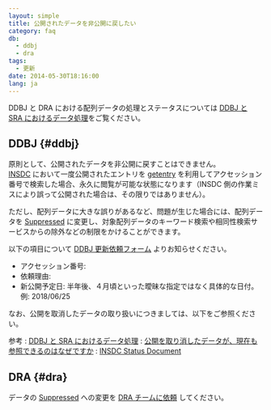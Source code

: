 ```yaml
---
layout: simple
title: 公開されたデータを非公開に戻したい
category: faq
db:
  - ddbj
  - dra
tags: 
  - 更新
date: 2014-05-30T18:16:00
lang: ja
---
```


DDBJ と DRA における配列データの処理とステータスについては [DDBJ と SRA におけるデータ処理](/data-processing.html)をご覧ください。   

## DDBJ {#ddbj}

原則として、公開されたデータを非公開に戻すことはできません。    
[INSDC](/insdc/index.html) において一度公開されたエントリを [getentry](https://getentry.ddbj.nig.ac.jp/top-j.html) を利用してアクセッション番号で検索した場合、永久に閲覧が可能な状態になります（INSDC 側の作業ミスにより誤って公開された場合は、その限りではありません）。

ただし、配列データに大きな誤りがあるなど、問題が生じた場合には、配列データを [Suppressed](/data-processing.html) に変更し、対象配列データのキーワード検索や相同性検索サービスからの除外などの制限をかけることができます。

以下の項目について [DDBJ 更新依頼フォーム](https://forms.gle/zQQMctZ3eqf2Z6Pz6) よりお知らせください。
 - アクセッション番号:
 - 依頼理由:
 - 新公開予定日: 半年後、４月頃といった曖昧な指定ではなく具体的な日付。    
 例: 2018/06/25

なお、公開を取消したデータの取り扱いにつきましては、以下をご参照ください。

参考
: [DDBJ と SRA におけるデータ処理](/data-processing.html)
: [公開を取り消したデータが、現在も参照できるのはなぜですか](/faq/ja/why-retracted-data-available.html)
: [INSDC Status Document](https://www.insdc.org/submitting-standards/insdc-status-document/)

## DRA {#dra}

データの [Suppressed](/data-processing.html) への変更を [DRA チームに依頼](https://forms.gle/mpGqxbSeYmy5oTud6) してください。


